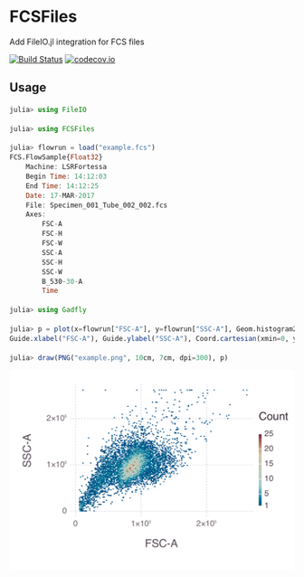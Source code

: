 # FCSFiles

Add FileIO.jl integration for FCS files

[![Build Status](https://travis-ci.org/tlnagy/FCS.jl.svg?branch=master)](https://travis-ci.org/tlnagy/FCS.jl)
[![codecov.io](http://codecov.io/github/tlnagy/FCS.jl/coverage.svg?branch=master)](http://codecov.io/github/tlnagy/FCS.jl?branch=master)

## Usage

```julia
julia> using FileIO

julia> using FCSFiles

julia> flowrun = load("example.fcs")
FCS.FlowSample{Float32}
    Machine: LSRFortessa
    Begin Time: 14:12:03
    End Time: 14:12:25
    Date: 17-MAR-2017
    File: Specimen_001_Tube_002_002.fcs
    Axes:
        FSC-A
        FSC-H
        FSC-W
        SSC-A
        SSC-H
        SSC-W
        B_530-30-A
        Time

julia> using Gadfly

julia> p = plot(x=flowrun["FSC-A"], y=flowrun["SSC-A"], Geom.histogram2d,
Guide.xlabel("FSC-A"), Guide.ylabel("SSC-A"), Coord.cartesian(xmin=0, ymin=0))

julia> draw(PNG("example.png", 10cm, 7cm, dpi=300), p)

```

![](example.png)
